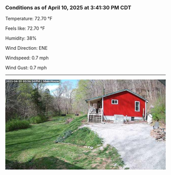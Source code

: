### Conditions as of April 10, 2025 at 3:41:30 PM CDT 

Temperature: 72.70 &deg;F

Feels like: 72.70 &deg;F

Humidity: 38%

Wind Direction: ENE

Windspeed: 0.7 mph

Wind Gust: 0.7 mph

---

<img src="./images/latest.jpeg"/>

